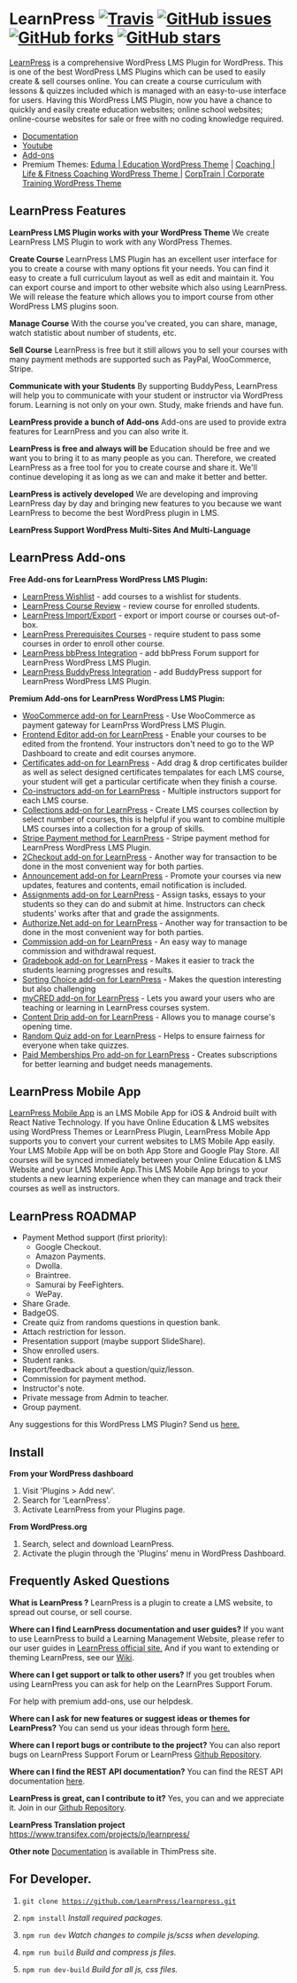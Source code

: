 # LearnPress [![Travis](https://img.shields.io/travis/LearnPress/learnpress/develop.svg)](https://travis-ci.org/LearnPress/learnpress) [![GitHub issues](https://img.shields.io/github/issues/LearnPress/LearnPress.svg)](https://github.com/LearnPress/LearnPress/issues) [![GitHub forks](https://img.shields.io/github/forks/LearnPress/LearnPress.svg)](https://github.com/LearnPress/LearnPress/network) [![GitHub stars](https://img.shields.io/github/stars/LearnPress/LearnPress.svg)](https://github.com/LearnPress/LearnPress/stargazers)

<a href="http://thimpress.com/learnpress" target="_blank">LearnPress</a> is a comprehensive WordPress LMS Plugin for WordPress. This is one of the best WordPress LMS Plugins which can be used to easily create & sell courses online. You can create a course curriculum with lessons & quizzes included which is managed with an easy-to-use interface for users. Having this WordPress LMS Plugin, now you have a chance to quickly and easily create education websites; online school websites; online-course websites for sale or free with no coding knowledge required.

* [Documentation](https://docspress.thimpress.com/learnpress-4-0/?utm_source=GitHub&utm_medium=LP&utm_campaign=Content)
* [Youtube](https://www.youtube.com/c/ThimPressDesign)
* [Add-ons](https://thimpress.com/wordpress/plugins/learnpress/?utm_source=GitHub&utm_medium=Header&utm_campaign=MainMenu)
* Premium Themes: [Eduma | Education WordPress Theme](https://1.envato.market/G5Ook) | [Coaching | Life & Fitness Coaching WordPress Theme ](https://1.envato.market/Xq2Ra) | [CorpTrain | Corporate Training WordPress Theme](https://1.envato.market/13Zkd)

## LearnPress Features

**LearnPress LMS Plugin works with your WordPress Theme**
We create LearnPress LMS Plugin to work with any WordPress Themes.

**Create Course**
LearnPress LMS Plugin has an excellent user interface for you to create a course with many options fit your needs. You can find it easy to create a full curriculum layout as well as edit and maintain it.
You can export course and import to other website which also using LearnPress. We will release the feature which allows you to import course from other WordPress LMS plugins soon.  

**Manage Course**
With the course you've created, you can share, manage, watch statistic about number of students, etc.

**Sell Course**
LearnPress is free but it still allows you to sell your courses with many payment methods are supported such as PayPal, WooCommerce, Stripe.

**Communicate with your Students**
By supporting BuddyPess, LearnPress will help you to communicate with your student or instructor via WordPress forum. Learning is not only on your own. Study, make friends and have fun.  

**LearnPress provide a bunch of Add-ons**
Add-ons are used to provide extra features for LearnPress and you can also write it.

**LearnPress is free and always will be**
Education should be free and we want you to bring it to as many people as you can. Therefore, we created LearnPress as a free tool for you to create course and share it. We'll continue developing it as long as we can and make it better and better.  

**LearnPress is actively developed**
We are developing and improving LearnPress day by day and bringing new features to you because we want LearnPress to become the best WordPress plugin in LMS.

**LearnPress Support WordPress Multi-Sites And Multi-Language**

## LearnPress Add-ons

**Free Add-ons for LearnPress WordPress LMS Plugin:**

- [LearnPress Wishlist](https://wordpress.org/plugins/learnpress-wishlist) - add courses to a wishlist for students.
- [LearnPress Course Review](https://wordpress.org/plugins/learnpress-course-review) - review course for enrolled students.
- [LearnPress Import/Export](https://wordpress.org/plugins/learnpress-import-export) - export or import course or courses out-of-box.
- [LearnPress Prerequisites Courses](https://wordpress.org/plugins/learnpress-prerequisites-courses) - require student to pass some courses in order to enroll other course.
- [LearnPress bbPress Integration](https://wordpress.org/plugins/learnpress-bbpress) - add bbPress Forum support for LearnPress WordPress LMS Plugin.
- [LearnPress BuddyPress Integration](https://wordpress.org/plugins/learnpress-buddypress) - add BuddyPress support for LearnPress WordPress LMS Plugin.


**Premium Add-ons for LearnPress WordPress LMS Plugin:**

- [WooCommerce add-on for LearnPress](http://thimpress.com/shop/woocommerce-add-on-for-learnpress/) - Use WooCommerce as payment gateway for LearnPrss WordPress LMS Plugin.
- [Frontend Editor add-on for LearnPress](https://thimpress.com/product/frontend-editor-add-on-for-learnpress/) - Enable your courses to be edited from the frontend. Your instructors don't need to go to the WP Dashboard to create and edit courses anymore.
- [Certificates add-on for LearnPress](http://thimpress.com/shop/certificates-add-on-for-learnpress/) - Add drag & drop certificates builder as well as select designed certificates tempalates for each LMS course, your student will get a particular certificate when they finish a course.
- [Co-instructors add-on for LearnPress](http://thimpress.com/shop/co-instructors-add-on-for-learnpress/) - Multiple instructors support for each LMS course.
- [Collections add-on for LearnPress](http://thimpress.com/shop/collections-add-on-for-learnpress/) - Create LMS courses collection by select number of courses, this is helpful if you want to combine multiple LMS courses into a collection for a group of skills.
- [Stripe Payment method for LearnPress](http://thimpress.com/shop/stripe-add-on-for-learnpress/) - Stripe payment method for LearnPress WordPress LMS Plugin.
- [2Checkout add-on for LearnPress](https://thimpress.com/product/2checkout-add-learnpress/) - Another way for transaction to be done in the most convenient way for both parties.
- [Announcement add-on for LearnPress](https://thimpress.com/product/announcement-add-on-for-learnpress/) - Promote your courses via new updates, features and contents, email notification is included.
- [Assignments add-on for LearnPress](https://thimpress.com/product/assignments-add-on-for-learnpress/) - Assign tasks, essays to your students so they can do and submit at hime. Instructors can check students' works after that and grade the assignments.
- [Authorize.Net add-on for LearnPress](https://thimpress.com/product/authorize-net-add-on-learnpress/) - Another way for transaction to be done in the most convenient way for both parties.
- [Commission add-on for LearnPress](https://thimpress.com/product/commission-add-on-for-learnpress/) - An easy way to manage commission and withdrawal request.
- [Gradebook add-on for LearnPress](https://thimpress.com/product/gradebook-add-on-for-learnpress/) - Makes it easier to track the students learning progresses and results.
- [Sorting Choice add-on for LearnPress](https://thimpress.com/product/sorting-choice-add-on-for-learnpress/) - Makes the question interesting but also challenging
- [myCRED add-on for LearnPress](https://thimpress.com/product/mycred-add-on-for-learnpress/) - Lets you award your users who are teaching or learning in LearnPress courses system.
- [Content Drip add-on for LearnPress](https://thimpress.com/product/content-drip-add-on-for-learnpress/) - Allows you to manage course's opening time.
- [Random Quiz add-on for LearnPress](https://thimpress.com/product/random-quiz-add-on-for-learnpress/) - Helps to ensure fairness for everyone when take quizzes.
- [Paid Memberships Pro add-on for LearnPress](https://thimpress.com/product/paid-memberships-pro-add-learnpress/) - Creates subscriptions for better learning and budget needs managements.

## LearnPress Mobile App

<a href="https://thimpress.com/eduma-mobile-app/?utm_source=GitHub&utm_medium=LP&utm_campaign=LPMA" target="_blank">LearnPress Mobile App</a> is an LMS Mobile App for iOS & Android built with React Native Technology. If you have Online Education & LMS websites using WordPress Themes or LearnPress Plugin, LearnPress Mobile App supports you to convert your current websites to LMS Mobile App easily. Your LMS Mobile App will be on both App Store and Google Play Store. All courses will be synced immediately between your Online Education & LMS Website and your LMS Mobile App.This LMS Mobile App brings to your students a new learning experience when they can manage and track their courses as well as instructors.

## LearnPress ROADMAP

- Payment Method support (first priority):
	- Google Checkout.
	- Amazon Payments.
	- Dwolla.
	- Braintree.
	- Samurai by FeeFighters.
	- WePay.
- Share Grade.
- BadgeOS.
- Create quiz from randoms questions in question bank.
- Attach restriction for lesson.
- Presentation support (maybe support SlideShare).
- Show enrolled users.
- Student ranks.
- Report/feedback about a question/quiz/lesson.
- Commission for payment method.
- Instructor's note.
- Private message from Admin to teacher.
- Group payment.

Any suggestions for this WordPress LMS Plugin? Send us <a href="https://thimpress.com/contact-us/" target="_blank">here.</a>


## Install

**From your WordPress dashboard**
1. Visit 'Plugins > Add new'.
2. Search for 'LearnPress'.
3. Activate LearnPress from your Plugins page.

**From WordPress.org**
1. Search, select and download LearnPress.
2. Activate the plugin through the 'Plugins' menu in WordPress Dashboard.

## Frequently Asked Questions

**What is LearnPress ?**
LearnPress is a plugin to create a LMS website, to spread out course, or sell course.

**Where can I find LearnPress documentation and user guides?**
If you want to use LearnPress to build a Learning Management Website, please refer to our user guides in <a href="https://docspress.thimpress.com/learnpress-4-0/?utm_source=WPORG&utm_medium=LP&utm_campaign=Content" target="_blank">LearnPress official site.</a>
And if you want to extending or theming LearnPress, see our <a href="https://github.com/LearnPress/LearnPress/wiki">Wiki</a>.

**Where can I get support or talk to other users?**
If you get troubles when using LearnPress you can ask for help on the LearnPres Support Forum.

For help with premium add-ons, use our helpdesk.

**Where can I ask for new features or suggest ideas or themes for LearnPress?**
You can send us your ideas through form <a href="https://thimpress.com/contact-us/" target="_blank">here.</a>

**Where can I report bugs or contribute to the project?**
You can also report bugs on LearnPress Support Forum or LearnPress <a href="https://github.com/LearnPress/LearnPress/" target="_blank">Github Repository</a>.

**Where can I find the REST API documentation?**
You can find the REST API documentation <a href="https://docspress.thimpress.com/developer-learnpress/#sections-6" target="_blank">here</a>.

**LearnPress is great, can I contribute to it?**
Yes, you can and we appreciate it. Join in our <a href="https://github.com/LearnPress/LearnPress" target="_blank">Github Repository</a>.

**LearnPress Translation project**
https://www.transifex.com/projects/p/learnpress/

**Other note**
<a href="http://docs.thimpress.com/learnpress" target="_blank">Documentation</a> is available in ThimPress site.

## For Developer.
1. <code>git clone https://github.com/LearnPress/learnpress.git</code>

2. <code>npm install</code> *Install required packages.*

3. <code>npm run dev</code> *Watch changes to compile js/scss when developing.*

4. <code>npm run build</code> *Build and compress js files.*
   
5. <code>npm run dev-build</code> *Build for all js, css files.*